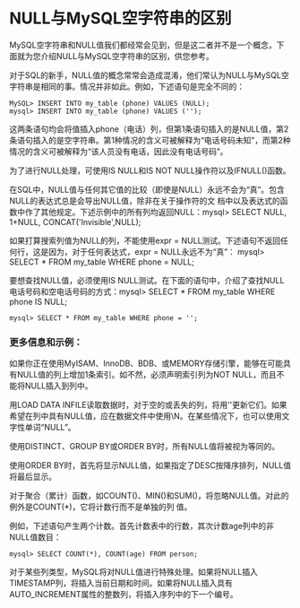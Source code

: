 # NULL与MySQL空字符串的区别

MySQL空字符串和NULL值我们都经常会见到，但是这二者并不是一个概念，下面就为您介绍NULL与MySQL空字符串的区别，供您参考。

对于SQL的新手，NULL值的概念常常会造成混淆，他们常认为NULL与MySQL空字符串是相同的事。情况并非如此。例如，下述语句是完全不同的：

    MySQL> INSERT INTO my_table (phone) VALUES (NULL);
    mysql> INSERT INTO my_table (phone) VALUES ('');   

这两条语句均会将值插入phone（电话）列，但第1条语句插入的是NULL值，第2条语句插入的是空字符串。第1种情况的含义可被解释为“电话号码未知”，而第2种情况的含义可被解释为“该人员没有电话，因此没有电话号码”。

为了进行NULL处理，可使用IS NULL和IS NOT NULL操作符以及IFNULL()函数。

在SQL中，NULL值与任何其它值的比较（即使是NULL）永远不会为“真”。包含NULL的表达式总是会导出NULL值，除非在关于操作符的文 档中以及表达式的函数中作了其他规定。下述示例中的所有列均返回NULL：mysql> SELECT NULL, 1+NULL, CONCAT('Invisible',NULL);   

如果打算搜索列值为NULL的列，不能使用expr = NULL测试。下述语句不返回任何行，这是因为，对于任何表达式，expr = NULL永远不为“真”： mysql> SELECT * FROM my_table WHERE phone = NULL;   

要想查找NULL值，必须使用IS NULL测试。在下面的语句中，介绍了查找NULL电话号码和空电话号码的方式：mysql> SELECT * FROM my_table WHERE phone IS NULL;

    mysql> SELECT * FROM my_table WHERE phone = '';   

### 更多信息和示例：

如果你正在使用MyISAM、InnoDB、BDB、或MEMORY存储引擎，能够在可能具有NULL值的列上增加1条索引。如不然，必须声明索引列为NOT NULL，而且不能将NULL插入到列中。

用LOAD DATA INFILE读取数据时，对于空的或丢失的列，将用''更新它们。如果希望在列中具有NULL值，应在数据文件中使用\N。在某些情况下，也可以使用文字性单词“NULL”。

使用DISTINCT、GROUP BY或ORDER BY时，所有NULL值将被视为等同的。

使用ORDER BY时，首先将显示NULL值，如果指定了DESC按降序排列，NULL值将最后显示。

对于聚合（累计）函数，如COUNT()、MIN()和SUM()，将忽略NULL值。对此的例外是COUNT(\*)，它将计数行而不是单独的列 值。

例如，下述语句产生两个计数。首先计数表中的行数，其次计数age列中的非NULL值数目：

    mysql> SELECT COUNT(*), COUNT(age) FROM person;   

对于某些列类型，MySQL将对NULL值进行特殊处理。如果将NULL插入TIMESTAMP列，将插入当前日期和时间。如果将NULL插入具有AUTO_INCREMENT属性的整数列，将插入序列中的下一个编号。
